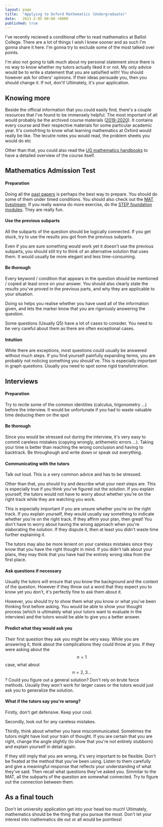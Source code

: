 ```yaml
---
layout: page
title:  "Applying to Oxford Mathematics (Undergraduate)"
date:   2021-2-05 00:00 +0800
published: true
---
```


I've recently recieved a conditional offer to read mathematics at Balliol College. There are a lot of things I wish I knew sooner and as such I'm gonna share it here. I'm gonna try to exclude some of the most talked over points. 

I'm also not going to talk much about my personal statement since there is no way to know whether my tutors actually liked it or not. My only advice would be to write a statement that you are satisified with! You should however ask for others' opinions. If their ideas persuade you, then you should change it. If not, don't! Ultimately, it's your application. 

## Knowing more

Beside the official information that you could easily find, there's a couple resources that I've found to be immensely helpful. The most important of all would probably be the archived course materials ([2019-2020](https://courses.maths.ox.ac.uk/year/2019-2020)). It contains every course and their respective materials for some particular academic year. It's comofrting to know what learning mathematics at Oxford would really be like. The lecutre notes you would read, the problem sheets you would do etc

Other than that, you could also read the [UG mathematics handbooks](https://www.maths.ox.ac.uk/members/students/undergraduate-courses/teaching-and-learning/handbooks-synopses) to have a detailed overview of the course itself.

## Mathematics Admission Test

#### Preparation

Doing all the [past papers](https://www.google.com/search?client=firefox-b-d&q=Mathematics+Applitude+Test) is perhaps the best way to prepare. You should do some of them under timed conditions. You should also check out the [MAT livestream](https://www.maths.ox.ac.uk/study-here/undergraduate-study/maths-admissions-test/mat-livestream). If you really wanna do more exercise, do the [STEP foundation modules](https://maths.org/step/assignments). They are really fun. 

#### Use the previous subparts

All the subparts of the question should be logically connected. If you get stuck, try to use the results you got from the previous subparts. 

Even if you are sure something would work yet it doesn't use the previous subparts, you should still try to think of an alternative solution that uses them. It would usually be more elegant and less time-consuming.

#### Be thorough

Every keyword / condition that appears in the question should be mentioned / copied at least once on your answer. You should also  clearly state the results you've proved in the previous parts, and why they are applicable to your situation.

Doing so helps you realise whether you have used all of the information given, and lets the marker know that you are rigorously answering the question.

Some questions (Usually Q5) have a lot of cases to consider. You need to be very careful about them as there are often exceptional cases.

#### Intuition

While there are exceptions, most questions could usually be answered without much steps. If you find yourself painfully expanding terms, you are probably not noticing something you should've. This is especially important in graph questions. Usually you need to spot some rigid transfomration.

## Interviews

#### Preparation

Try to recite some of the common identities (calculus, trigonometry ...)  before the interview. It would be unfortunate if you had to waste valuable time deducing them on the spot 

#### Be thorough

Since you would be stressed out during the interview, it's very easy to commit careless mistakes (copying wrongly, arithemetic errors ...). Taking your time is better than reaching the wrong conclusion and having to backtrack. Be throughough and write down or speak out everything. 

#### Communicating with the tutors

Talk out loud. This is a very common advice and has to be stressed. 

Other than that, you should try and describe what your next steps are. This is especially true if you think you've figured out the solution. If you explain yourself, the tutors would not have to worry about whether you're on the right track while they are watching you work. 

This is especially important if you are unsure whether you're on the right track. If you explain yourself, they would usually say something to indicate whether you're on the right track. If they affirm your plan, then great! You don't have to worry about having the wrong approach when you're elaborating the solution. If they dispute it, then at least you didn't waste time further explaining it.

The tutors may also be more lenient on your careless mistakes since they know that you have the right thought in mind. If you didn't talk about your plans, they may think that you have had the entirely wrong idea from the first place.

#### Ask questions if necessary

Usually the tutors will ensure that you know the background and the context of the question. However if they throw out a word that they expect you to know yet you don't, it's perfectly fine to ask them about it. 

However, you should try to show them what you know or what you've been thinking first before asking. You would be able to show your thought process (which is ultimately what your tutors want to evaluate in the interview) and the tutors would be able to give you a better answer. 

#### Predict what they would ask you

Their first question they ask you might be very easy. While you are answering it, think about the complications they could throw at you. If they were asking about the $$n = 1$$ case, what about $$n = 2, 3 ...$$? Could you figure out a general solution? Don't rely on brute force methods. Usually they won't work for larger cases or the tutors would just ask you to generalize the solution.

#### What if the tutors say you're wrong?

Firstly, don't get defensive. Keep your cool.

Secondly, look out for any careless mistakes.

Thirdly, think about whether you have miscommunicated. Sometimes the tutors might have lost your train of thought. If you are certain that you are right, change the angle slightly (to show that you're not entirely stubborn) and explain yourself in detail again.

If they still imply that you are wrong, it's very important to be flexible. Don't be fixated at the method that you've been using. Listen to them carefully and give a meaningful response that reflects your understanding of what they've said.  Then recall what questions they've asked you. Simmilar to the MAT, all the subparts of the question are somewhat connected. Try to figure out the connection between them.

## As a final touch

Don't let university application get into your head too much! Ultimately, mathematics should be the thing that you pursue the most. Don't let your interest into mathematics die out or all would be pointless! 
